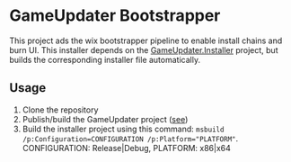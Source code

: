 # GameUpdater Bootstrapper
This project ads the wix bootstrapper pipeline to enable install chains and burn UI. This installer depends on the [GameUpdater.Installer](GameUpdater.Installer) project, but builds the corresponding installer file automatically.
## Usage
1. Clone the repository
2. Publish/build the GameUpdater project ([see](GameUpdater/README.md))
3. Build the installer project using this command: ```msbuild  /p:Configuration=CONFIGURATION /p:Platform="PLATFORM"```. CONFIGURATION: Release|Debug, PLATFORM: x86|x64
